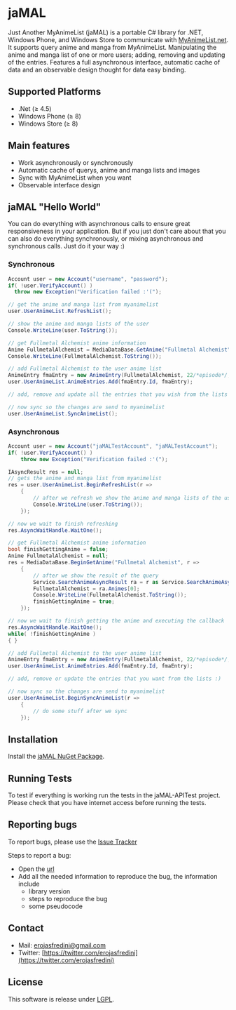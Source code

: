 # jaMAL
Just Another MyAnimeList (jaMAL) is a portable C# library for .NET, Windows Phone, and Windows Store to communicate with [MyAnimeList.net](http://myanimelist.net/). It supports query anime and manga from MyAnimeList. Manipulating the anime and manga list of one or more users; adding, removing and updating of the entries. Features a full asynchronous interface, automatic cache of data and an observable design thought for data easy binding.

## Supported Platforms

* .Net (≥ 4.5)
* Windows Phone (≥ 8)
* Windows Store (≥ 8)

## Main features

* Work asynchronously or synchronously
* Automatic cache of querys, anime and manga lists and images
* Sync with MyAnimeList when you want
* Observable interface design

## jaMAL "Hello World"
You can do everything with asynchronous calls to ensure great responsiveness in your application. But if you just don't care about that you can also do everything synchronously, or mixing asynchronous and synchronous calls. Just do it your way :)

### Synchronous
```C#
Account user = new Account("username", "password");
if( !user.VerifyAccount() )
  throw new Exception("Verification failed :'(");

// get the anime and manga list from myanimelist
user.UserAnimeList.RefreshList();

// show the anime and manga lists of the user
Console.WriteLine(user.ToString());

// get Fullmetal Alchemist anime information
Anime FullmetalAlchemist = MediaDataBase.GetAnime("Fullmetal Alchemist");
Console.WriteLine(FullmetalAlchemist.ToString());

// add Fullmetal Alchemist to the user anime list
AnimeEntry fmaEntry = new AnimeEntry(FullmetalAlchemist, 22/*episode*/, MediaEntry.EntryStatus.Currently, 9/*score*/);
user.UserAnimeList.AnimeEntries.Add(fmaEntry.Id, fmaEntry);

// add, remove and update all the entries that you wish from the lists :)

// now sync so the changes are send to myanimelist
user.UserAnimeList.SyncAnimeList();
```

### Asynchronous
```C#
Account user = new Account("jaMALTestAccount", "jaMALTestAccount");
if( !user.VerifyAccount() )
    throw new Exception("Verification failed :'(");

IAsyncResult res = null;
// gets the anime and manga list from myanimelist
res = user.UserAnimeList.BeginRefreshList(r =>
    {
        // after we refresh we show the anime and manga lists of the user
        Console.WriteLine(user.ToString());
    });

// now we wait to finish refreshing
res.AsyncWaitHandle.WaitOne();

// get Fullmetal Alchemist anime information
bool finishGettingAnime = false;
Anime FullmetalAlchemist = null;
res = MediaDataBase.BeginGetAnime("Fullmetal Alchemist", r =>
    {
        // after we show the result of the query
        Service.SearchAnimeAsyncResult ra = r as Service.SearchAnimeAsyncResult;
        FullmetalAlchemist = ra.Animes[0];
        Console.WriteLine(FullmetalAlchemist.ToString());
        finishGettingAnime = true;
    });

// now we wait to finish getting the anime and executing the callback
res.AsyncWaitHandle.WaitOne();
while( !finishGettingAnime )
{ }

// add Fullmetal Alchemist to the user anime list
AnimeEntry fmaEntry = new AnimeEntry(FullmetalAlchemist, 22/*episode*/, MediaEntry.EntryStatus.Currently, 9/*score*/);
user.UserAnimeList.AnimeEntries.Add(fmaEntry.Id, fmaEntry);

// add, remove or update the entries that you want from the lists :)

// now sync so the changes are send to myanimelist
user.UserAnimeList.BeginSyncAnimeList(r =>
    {
        // do some stuff after we sync
    });
```

## Installation
Install the [jaMAL NuGet Package](https://www.nuget.org/packages/jaMAL/).

## Running Tests
To test if everything is working run the tests in the jaMAL-APITest project. Please check that you have internet access before running the tests.

## Reporting bugs
To report bugs, please use the [Issue Tracker](https://github.com/bobxiv/jaMAL/issues)

Steps to report a bug:
* Open the [url](https://github.com/bobxiv/jaMAL/issues/new)
* Add all the needed information to reproduce the bug, the information include
    * library version
    * steps to reproduce the bug
    * some pseudocode

## Contact

* Mail: erojasfredini@gmail.com
* Twitter: [https://twitter.com/erojasfredini](https://twitter.com/erojasfredini)

## License
This software is release under [LGPL](http://www.gnu.org/licenses/lgpl.html).
